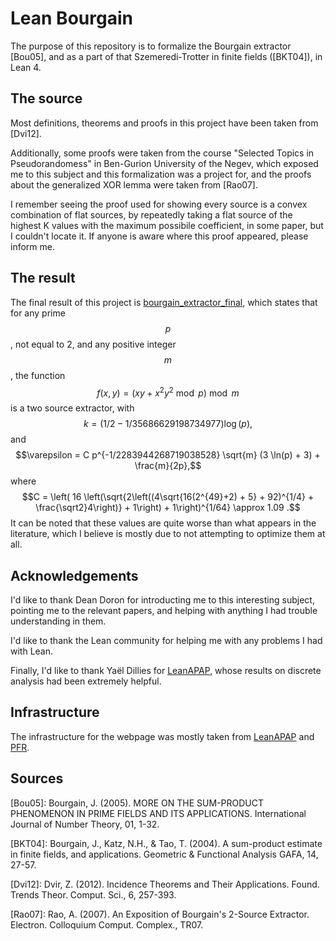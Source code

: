 # Lean Bourgain

The purpose of this repository is to formalize the Bourgain extractor \[Bou05\], and as a part of that Szemeredi-Trotter in finite fields (\[BKT04\]),
in Lean 4.

## The source

Most definitions, theorems and proofs in this project have been taken from \[Dvi12\].

Additionally, some proofs were taken from the course "Selected Topics in Pseudorandomess" in Ben-Gurion University of the Negev, which exposed me to this subject and this formalization was a project for, and the proofs about the generalized XOR lemma were taken from \[Rao07\].

I remember seeing the proof used for showing every source is a convex combination of flat sources, by repeatedly taking a flat source of the highest K values with the maximum possibile coefficient, in some paper, but I couldn't locate it. If anyone is aware where this proof appeared, please inform me.

## The result

The final result of this project is [bourgain_extractor_final](https://command-master.github.io/lean-bourgain/docs/Pseudorandom/Bourgain.html#bourgain_extractor_final), which states that for any prime $$p$$, not equal to 2, and any positive integer $$m$$, the function $$f(x, y) = (xy + x^2 y^2 \bmod p) \bmod{m}$$ is a two source extractor, with
$$k = (1/2 - 1/35686629198734977) \log(p),$$ 
and $$\varepsilon = C p^{-1/2283944268719038528} \sqrt{m} (3 \ln(p) + 3) + \frac{m}{2p},$$ where $$C = \left( 16 \left(\sqrt{2\left((4\sqrt{16(2^{49}+2) + 5} + 92)^{1/4} + \frac{\sqrt2}4\right)} + 1\right) + 1\right)^{1/64} \approx 1.09 .$$
It can be noted that these values are quite worse than what appears in the literature, which I believe is mostly due to not attempting to optimize them at all.

## Acknowledgements

I'd like to thank Dean Doron for introducting me to this interesting subject, pointing me to the relevant papers, and helping with anything I had trouble understanding in them.

I'd like to thank the Lean community for helping me with any problems I had with Lean.

Finally, I'd like to thank Yaël Dillies for [LeanAPAP](https://yaeldillies.github.io/LeanAPAP/), whose results on discrete analysis had been extremely helpful.

## Infrastructure

The infrastructure for the webpage was mostly taken from [LeanAPAP](https://yaeldillies.github.io/LeanAPAP/) and [PFR](https://teorth.github.io/pfr/).

## Sources

\[Bou05\]: Bourgain, J. (2005). MORE ON THE SUM-PRODUCT PHENOMENON IN PRIME FIELDS AND ITS APPLICATIONS. International Journal of Number Theory, 01, 1-32.

\[BKT04\]: Bourgain, J., Katz, N.H., & Tao, T. (2004). A sum-product estimate in finite fields, and applications. Geometric & Functional Analysis GAFA, 14, 27-57.

\[Dvi12\]: Dvir, Z. (2012). Incidence Theorems and Their Applications. Found. Trends Theor. Comput. Sci., 6, 257-393.

\[Rao07\]: Rao, A. (2007). An Exposition of Bourgain's 2-Source Extractor. Electron. Colloquium Comput. Complex., TR07.